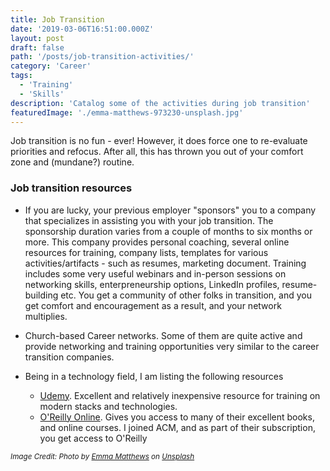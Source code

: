 ```yaml
---
title: Job Transition
date: '2019-03-06T16:51:00.000Z'
layout: post
draft: false
path: '/posts/job-transition-activities/'
category: 'Career'
tags:
  - 'Training'
  - 'Skills'
description: 'Catalog some of the activities during job transition'
featuredImage: './emma-matthews-973230-unsplash.jpg'
---
```


Job transition is no fun - ever! However, it does force one to re-evaluate priorities and refocus. After all, this has thrown you out of your comfort zone and (mundane?) routine.

### Job transition resources

- If you are lucky, your previous employer "sponsors" you to a company that specializes in assisting you with your job transition. The sponsorship duration varies from a couple of months to six months or more. This company provides personal coaching, several online resources for training, company lists, templates for various activities/artifacts - such as resumes, marketing document. Training includes some very useful webinars and in-person sessions on networking skills, enterpreneurship options, LinkedIn profiles, resume-building etc. You get a community of other folks in transition, and you get comfort and encouragement as a result, and your network multiplies.
- Church-based Career networks. Some of them are quite active and provide networking and training opportunities very similar to the career transition companies.
- Being in a technology field, I am listing the following resources

  - [Udemy](https://www.udemy.com). Excellent and relatively inexpensive resource for training on modern stacks and technologies.
  - [O'Reilly Online](https://learning.oreilly.com/home/). Gives you access to many of their excellent books, and online courses. I joined ACM, and as part of their subscription, you get access to O'Reilly

_<small>Image Credit: Photo by [Emma Matthews](https://unsplash.com/@emmamatthews) on [Unsplash](https://unsplash.com)</small>_
